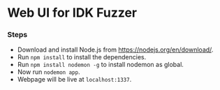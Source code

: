 # Web UI for IDK Fuzzer

### Steps
- Download and install Node.js from https://nodejs.org/en/download/.
- Run `npm install` to install the dependencies.
- Run `npm install nodemon -g` to install nodemon as global.
- Now run `nodemon app`.
- Webpage will be live at `localhost:1337`.